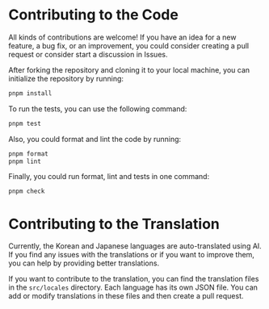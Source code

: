 # Contributing to the Code

All kinds of contributions are welcome! If you have an idea for a new feature, a bug fix, or an improvement, you could consider creating a pull request or consider start a discussion in Issues.

After forking the repository and cloning it to your local machine, you can initialize the repository by running:

```bash
pnpm install
```

To run the tests, you can use the following command:

```bash
pnpm test
```

Also, you could format and lint the code by running:

```bash
pnpm format
pnpm lint
```

Finally, you could run format, lint and tests in one command:

```bash
pnpm check
```

# Contributing to the Translation

Currently, the Korean and Japanese languages are auto-translated using AI. If you find any issues with the translations or if you want to improve them, you can help by providing better translations.

If you want to contribute to the translation, you can find the translation files in the `src/locales` directory. Each language has its own JSON file. You can add or modify translations in these files and then create a pull request.
